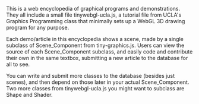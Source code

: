 This is a web encyclopedia of graphical programs and demonstrations.  They all include a small file tinywebgl-ucla.js, a tutorial file from UCLA's Graphics Programming class that minimally sets up a  WebGL 3D drawing program for any purpose.  

Each demo/article in this encyclopedia shows a scene, made by a single subclass of Scene_Component from tiny-graphics.js.   Users can view the source of each Scene_Component subclass, and easily code and contribute their own in the same textbox, submitting a new article to the database for all to see.

You can write and submit more classes to the database (besides just scenes), and then depend on those later in your actual Scene_Component.  Two more classes from tinywebgl-ucla.js you might want to subclass are Shape and Shader.